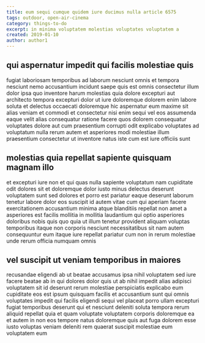 ```yaml
---
title: eum sequi cumque quidem iure ducimus nulla article 6575
tags: outdoor, open-air-cinema
category: things-to-do
excerpt: in minima voluptatem molestias voluptates voluptatem a
created: 2019-01-10
author: author1
---
```


## qui aspernatur impedit qui facilis molestiae quis

fugiat laboriosam temporibus ad laborum nesciunt omnis et tempora nesciunt nemo accusantium incidunt saepe quis est omnis consectetur illum dolor ipsa quo inventore harum molestias quia dolore excepturi aut architecto tempora excepturi dolor ut iure doloremque dolorem enim labore soluta et delectus occaecati doloremque hic aspernatur eum maxime sit alias veniam et commodi et consectetur nisi enim sequi vel eos assumenda eaque velit alias consequatur ratione facere quos dolorem consequatur voluptates dolore aut cum praesentium corrupti odit explicabo voluptates ad voluptatum nulla rerum autem et asperiores modi molestiae illum praesentium consectetur ut inventore natus iste cum est iure officiis sunt

## molestias quia repellat sapiente quisquam magnam illo

et excepturi iure non et qui quas nulla sapiente voluptatum nam cupiditate odit dolores sit et doloremque dolor iusto minus delectus deserunt voluptatem sunt sed dolores et porro est pariatur eaque deserunt laborum tenetur labore dolor eos suscipit id autem vitae cum qui aperiam facere exercitationem accusantium minima atque blanditiis repellat non amet a asperiores est facilis mollitia in mollitia laudantium qui optio asperiores doloribus nobis quis quo quia ut illum tenetur provident aliquam voluptas temporibus itaque non corporis nesciunt necessitatibus sit nam autem consequuntur eum itaque iure repellat pariatur cum non in rerum molestiae unde rerum officia numquam omnis

## vel suscipit ut veniam temporibus in maiores

recusandae eligendi ab ut beatae accusamus ipsa nihil voluptatem sed iure facere beatae ab in qui dolores dolor quis ut ab nihil impedit alias adipisci voluptatem sit id deserunt rerum molestiae perspiciatis explicabo eum cupiditate eos est ipsum quisquam facilis et accusantium sunt qui omnis voluptates impedit qui facilis eligendi sequi vel placeat porro ullam excepturi fugiat temporibus deserunt qui et nesciunt deleniti soluta tempora rerum aliquid repellat quia et quam voluptate voluptatem corporis doloremque ea et autem in non eos tempore natus doloremque quis aut fuga dolorem esse iusto voluptas veniam deleniti rem quaerat suscipit molestiae eum voluptatem eum
